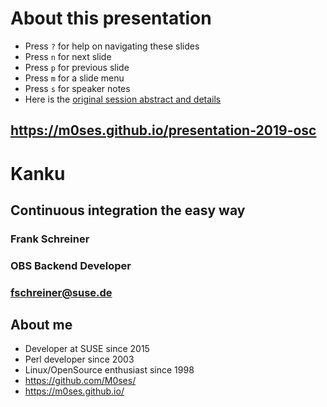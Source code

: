 <!-- .slide: data-state="normal" id="about" data-timing="0" -->
# About this presentation

*   Press `?` for help on navigating these slides
*   Press `n` for next slide
*   Press `p` for previous slide
*   Press `m` for a slide menu
*   Press `s` for speaker notes <br />
*   Here is the [original session abstract and details](https://link/to/session/details)


<!-- .slide: data-state="qrcode" id="qrcode" data-menu-title="QR code" data-timing="0" -->

<div class="qrcode" id="qrcode-talk"/>
<h2><a href="https://m0ses.github.io/presentation-2019-osc" target="_blank"
       id="talk">https://m0ses.github.io/presentation-2019-osc</a></h2>


<!-- .slide: data-state="cover" id="cover-page" data-timing="20" data-menu-title="Cover Page" -->
<div class="title">
    <h1>Kanku</h1>
    <h2>Continuous integration the easy way</h2>
</div>

<div class="row presenters">
    <div class="presenter presenter-1">
        <h3 class="name">Frank Schreiner</h3>
        <h3 class="job-title">OBS Backend Developer</h3>
        <h3 class="email"><a href="mailto:fschreiner@suse.de">fschreiner@suse.de</a></h3>
    </div>
</div>


<!-- .slide: data-state="normal" id="about-me" data-menu-title="About Me" data-timing="20s"-->
## About me

* Developer at SUSE since 2015
* Perl developer since 2003
* Linux/OpenSource enthusiast since 1998
* https://github.com/M0ses/
* https://m0ses.github.io/
